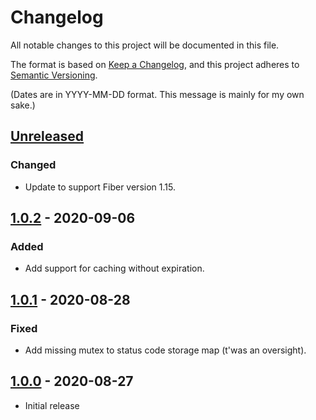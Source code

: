 # Changelog
All notable changes to this project will be documented in this file.

The format is based on [Keep a Changelog](https://keepachangelog.com/en/1.0.0/), and this project adheres to [Semantic Versioning](https://semver.org/spec/v2.0.0.html).

(Dates are in YYYY-MM-DD format. This message is mainly for my own sake.)

## [Unreleased]
### Changed
- Update to support Fiber version 1.15.

## [1.0.2] - 2020-09-06
### Added
- Add support for caching without expiration.

## [1.0.1] - 2020-08-28
### Fixed
- Add missing mutex to status code storage map (t'was an oversight).

## [1.0.0] - 2020-08-27
- Initial release

[Unreleased]: https://github.com/codemicro/fiber-cache/compare/v1.0.2...HEAD
[1.0.2]: https://github.com/codemicro/fiber-cache/compare/v1.0.1...v1.0.2
[1.0.1]: https://github.com/codemicro/fiber-cache/compare/v1.0.0...v1.0.1
[1.0.0]: https://github.com/codemicro/fiber-cache/releases/tag/v1.0.0
